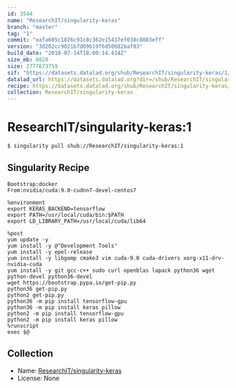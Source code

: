 ```yaml
---
id: 3544
name: "ResearchIT/singularity-keras"
branch: "master"
tag: "1"
commit: "eafa605c1826c91c8c362e15417ef038c8803eff"
version: "3d202cc9021b7d09b19f6d50682baf83"
build_date: "2018-07-14T18:00:14.414Z"
size_mb: 6020
size: 2777673759
sif: "https://datasets.datalad.org/shub/ResearchIT/singularity-keras/1/2018-07-14-eafa605c-3d202cc9/3d202cc9021b7d09b19f6d50682baf83.simg"
datalad_url: https://datasets.datalad.org?dir=/shub/ResearchIT/singularity-keras/1/2018-07-14-eafa605c-3d202cc9/
recipe: https://datasets.datalad.org/shub/ResearchIT/singularity-keras/1/2018-07-14-eafa605c-3d202cc9/Singularity
collection: ResearchIT/singularity-keras
---
```


# ResearchIT/singularity-keras:1

```bash
$ singularity pull shub://ResearchIT/singularity-keras:1
```

## Singularity Recipe

```singularity
Bootstrap:docker
From:nvidia/cuda:9.0-cudnn7-devel-centos7

%environment
export KERAS_BACKEND=tensorflow
export PATH=/usr/local/cuda/bin:$PATH
export LD_LIBRARY_PATH=/usr/local/cuda/lib64

%post
yum update -y
yum install -y @"Development Tools"
yum install -y epel-release
yum install -y libgomp cmake3 vim cuda-9.0 cuda-drivers xorg-x11-drv-nvidia-cuda
yum install -y git gcc-c++ sudo curl openblas lapack python36 wget python-devel python36-devel
wget https://bootstrap.pypa.io/get-pip.py
python36 get-pip.py
python2 get-pip.py
python36 -m pip install tensorflow-gpu
python36 -m pip install keras pillow
python2 -m pip install tensorflow-gpu
python2 -m pip install keras pillow
%runscript
exec $@
```

## Collection

 - Name: [ResearchIT/singularity-keras](https://github.com/ResearchIT/singularity-keras)
 - License: None

